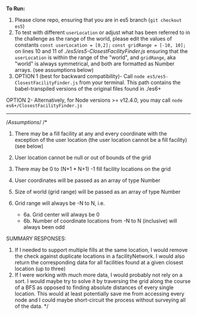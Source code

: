 __To Run:__
1. Please clone repo, ensuring that you are in es5 branch (```git checkout es5```)
2. To test with different ```userLocation``` or adjust what has been referred to in the challenge as the range of the world, please edit the values of constants
```const userLocation = [0,2];```
```const gridRange = [-10, 10];```
on lines 10 and 11 of *./es5/es5-ClosestFacilityFinder.js* ensuring that the ```userLocation``` is within the range of the "world", and ```gridRange```, aka "world" is always symmetrical, and both are formatted as Number arrays. (see assumptions below)
3. OPTION 1 (best for backward compatibility)- Call ```node es5/es5-ClosestFacilityFinder.js``` from your terminal. This path contains the babel-transpiled versions of the original files found in ./es6+  

OPTION 2- Alternatively, for Node versions >= v12.4.0, you may call ```node es6+/ClosestFacilityFinder.js```

***
/*Assumptions*/
/*
1. There may be a fill facility at any and every coordinate with the exception of the user location (the user location cannot be a fill facility) (see below)

2. User location cannot be null or out of bounds of the grid

3. There may be 0 to (N+1 * N+1) -1 fill facility locations on the grid

4. User coordinates will be passed as an array of type Number

5. Size of world (grid range) will be passed as an array of type Number

6. Grid range will always be -N to N, i.e.

    * 6a. Grid center will always be 0
    * 6b. Number of coordinate locations from -N to N (inclusive) will always been odd

SUMMARY RESPONSES:
1) If I needed to support multiple fills at the same location, I would remove the check against duplicate locations in a facilityNetwork. I would also return the corresponding data for all facilities found at a given closest location (up to three)
2) If I were working with much more data, I would probably not rely on a sort. I would maybe try to solve it by traversing the grid along the course of a BFS as opposed to finding absolute distances of every single location. This would at least potentially save me from accessing every node and I could maybe short-circuit the process without surveying all of the data.
*/
